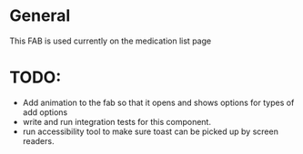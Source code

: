 # General

This FAB is used currently on the medication list page

# TODO:

-   Add animation to the fab so that it opens and shows options for types of add options
-   write and run integration tests for this component.
-   run accessibility tool to make sure toast can be picked up by screen readers.
